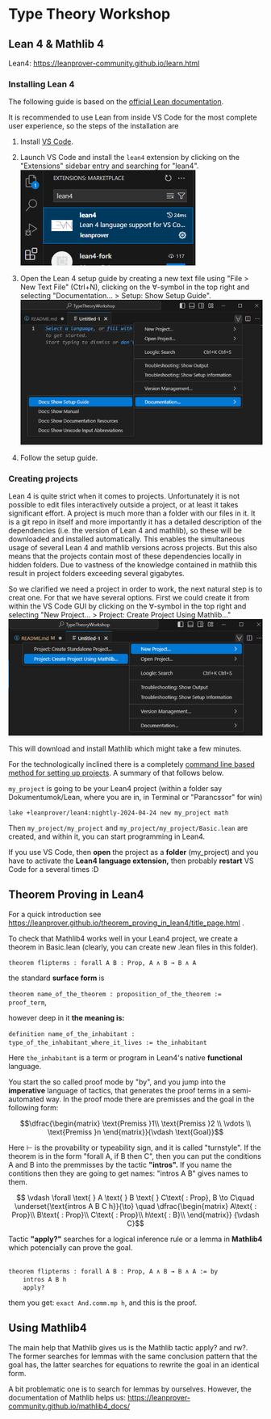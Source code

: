 # Type Theory Workshop

## Lean 4 & Mathlib 4

Lean4: https://leanprover-community.github.io/learn.html

### Installing Lean 4
The following guide is based on the [official Lean documentation](https://lean-lang.org/lean4/doc/quickstart.html).

It is recommended to use Lean from inside VS Code for the most complete user experience, so the steps of the installation are
1. Install [VS Code](https://code.visualstudio.com/).

2. Launch VS Code and install the `lean4` extension by clicking on the "Extensions" sidebar entry and searching for "lean4". ![Lean4 extension](./img/lean4-ext.png)

3. Open the Lean 4 setup guide by creating a new text file using "File > New Text File" (Ctrl+N), clicking on the ∀-symbol in the top right and selecting "Documentation… > Setup: Show Setup Guide". ![Lean4 setup](./img/lean4-setup.png)

4. Follow the setup guide.


### Creating projects
Lean 4 is quite strict when it comes to projects. Unfortunately it is not possible to edit files interactively outside a project, or at least it takes significant effort. A project is much more than a folder with our files in it. It is a git repo in itself and more importantly it has a detailed description of the dependencies (i.e. the version of Lean 4 and mathlib), so these will be downloaded and installed automatically. This enables the simultaneous usage of several Lean 4 and mathlib versions across projects. But this also means that the projects contain most of these dependencies locally in hidden folders. Due to vastness of the knowledge contained in mathlib this result in project folders exceeding several gigabytes.

So we clarified we need a project in order to work, the next natural step is to creat one. For that we have several options. First we could create it from within the VS Code GUI by clicking on the ∀-symbol in the top right and selecting "New Project… > Project: Create Project Using Mathlib…" ![Lean4 create project](./img/lean4-create-proj.png)

This will download and install Mathlib which might take a few minutes.

For the technologically inclined there is a completely [command line based method for setting up projects](https://leanprover-community.github.io/install/project.html). A summary of that follows below.

````my_project```` is going to be your Lean4 project (within a folder say Dokumentumok/Lean, where you are in, in Terminal or "Parancssor" for win)  

````terminal
lake +leanprover/lean4:nightly-2024-04-24 new my_project math
````

Then ````my_project/my_project```` and ````my_project/my_project/Basic.lean```` are created, and within it, you can start programming in Lean4.  

If you use VS Code, then **open** the project as a **folder** (my_project) and you have to activate the **Lean4 language extension,** then probably **restart** VS Code for a several times :D

## Theorem Proving in Lean4

For a quick introduction see https://leanprover.github.io/theorem_proving_in_lean4/title_page.html .

To check that Mathlib4 works well in your Lean4 project, we create a theorem in Basic.lean (clearly, you can create new .lean files in this folder).

````lean
theorem flipterms : forall A B : Prop, A ∧ B → B ∧ A
````
the standard **surface form** is

````theorem name_of_the_theorem : proposition_of_the_theorem := proof_term````, 

however deep in it **the meaning is:**

````definition name_of_the_inhabitant : type_of_the_inhabitant_where_it_lives := the_inhabitant````

Here ````the_inhabitant```` is a term or program in Lean4's native **functional** language.

You start the so called proof mode by "by", and you jump into the **imperative** language of tactics, that generates the proof terms in a semi-automated way. In the proof mode there are premisses and the goal in the following form: 

$$\dfrac{\begin{matrix}
\text{Premiss }1\\ 
\text{Premiss }2  \\  
\vdots \\
\text{Premiss }n
\end{matrix}}{\vdash \text{Goal}}$$

Here $\vdash$ is the provability or typeability sign, and it is called "turnstyle". If the theorem is in the form "forall A, if B then C", then you can put the conditions A and B into the premmisses by the tactic **"intros".** If you name the contitions then they are going to get names: "intros A B" gives names to them. 

$$
\vdash \forall \text{ } A \text{ } B \text{ } C\text{ : Prop}, B \to C\quad
\underset{\text{intros A B C h}}{\to} \quad
\dfrac{\begin{matrix}
A\text{ : Prop}\\ 
B\text{ : Prop}\\  
C\text{ : Prop}\\
h\text{ : B}\\
\end{matrix}}
{\vdash C}$$

Tactic **"apply?"** searches for a logical inference rule or a lemma in **Mathlib4** which potencially can prove the goal.

````lean4

theorem flipterms : forall A B : Prop, A ∧ B → B ∧ A := by
    intros A B h
    apply?
````
them you get: ````exact And.comm.mp h````, and this is the proof.

## Using Mathlib4

The main help that Mathlib gives us is the Mathlib tactic apply? and rw?. The former searches for lemmas with the same conclusion pattern that the goal has, the latter searches for equations to rewrite the goal in an identical form.

A bit problematic one is to search for lemmas by ourselves. However, the documentation of Mathlib helps us: https://leanprover-community.github.io/mathlib4_docs/   

